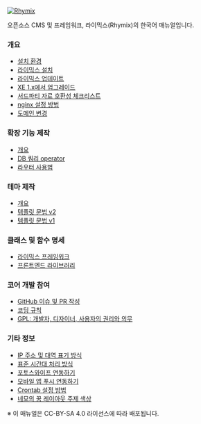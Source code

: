 [![Rhymix](./common/img/logo.png)](https://rhymix.org)

오픈소스 CMS 및 프레임워크, 라이믹스(Rhymix)의 한국어 매뉴얼입니다.

### 개요

- [설치 환경](./ko/introduction/requirements.md)
- [라이믹스 설치](./ko/introduction/install.md)
- [라이믹스 업데이트](./ko/introduction/update.md)
- [XE 1.x에서 업그레이드](./ko/introduction/xe-upgrade.md)
- [서드파티 자료 호환성 체크리스트](./ko/introduction/thirdparty-checklist.md)
- [nginx 설정 방법](./ko/introduction/nginx.md)
- [도메인 변경](./ko/introduction/domain-change.md)

### 확장 기능 제작

- [개요](./ko/plugin/intro.md)
- [DB 쿼리 operator](./ko/plugin/dbquery/operation.md)
- [라우터 사용법](./ko/plugin/router/router.md)

### 테마 제작

- [개요](./ko/theme/intro.md)
- [템플릿 문법 v2](./ko/theme/template_v2.md)
- [템플릿 문법 v1](./ko/theme/template_v1.md)

### 클래스 및 함수 명세

- [라이믹스 프레임워크](./ko/reference/framework.md)
- [프론트엔드 라이브러리](./ko/reference/frontend.md)

### 코어 개발 참여

- [GitHub 이슈 및 PR 작성](./ko/contrib/github.md)
- [코딩 규칙](./ko/contrib/coding-standards.md)
- [GPL: 개발자, 디자이너, 사용자의 권리와 의무](./ko/contrib/license.md)

### 기타 정보

- [IP 주소 및 대역 표기 방식](./ko/misc/ipfilter.md)
- [표준 시간대 처리 방식](./ko/misc/timezone.md)
- [포토스와이프 연동하기](./ko/misc/photoswipe.md)
- [모바일 앱 푸시 연동하기](./ko/misc/pushapp.md)
- [Crontab 설정 방법](./ko/misc/crontab.md)
- [네모의 꿈 레이아웃 주제 색상](./ko/misc/theme-color.md)

※ 이 매뉴얼은 CC-BY-SA 4.0 라이선스에 따라 배포됩니다.
